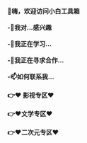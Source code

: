 **👋嗨，欢迎访问小白工具箱**<br><br>
**-👀我对...感兴趣**<br><br>
**-🌱我正在学习...**<br><br>
**-💞️我正在寻求合作...**<br><br>
**-📫如何联系我...**<br><br>
**👉❤️ 影视专区❤️**<br><br>
**👉❤️文学专区❤️**<br><br>
**👉❤️二次元专区❤️**<br><br>
